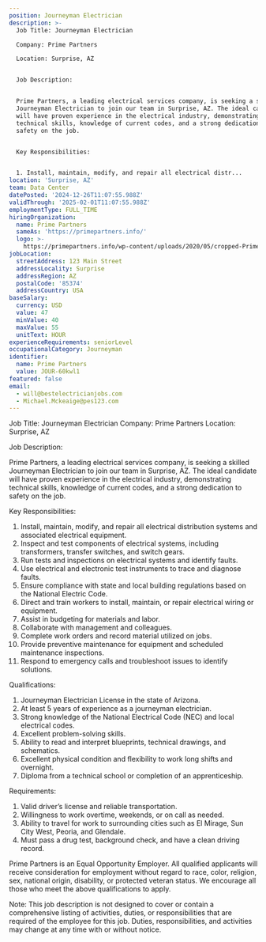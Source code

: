 ```yaml
---
position: Journeyman Electrician
description: >-
  Job Title: Journeyman Electrician

  Company: Prime Partners

  Location: Surprise, AZ


  Job Description:


  Prime Partners, a leading electrical services company, is seeking a skilled
  Journeyman Electrician to join our team in Surprise, AZ. The ideal candidate
  will have proven experience in the electrical industry, demonstrating
  technical skills, knowledge of current codes, and a strong dedication to
  safety on the job.


  Key Responsibilities:


  1. Install, maintain, modify, and repair all electrical distr...
location: 'Surprise, AZ'
team: Data Center
datePosted: '2024-12-26T11:07:55.988Z'
validThrough: '2025-02-01T11:07:55.988Z'
employmentType: FULL_TIME
hiringOrganization:
  name: Prime Partners
  sameAs: 'https://primepartners.info/'
  logo: >-
    https://primepartners.info/wp-content/uploads/2020/05/cropped-Prime-Partners-Logo-NO-BG-1-1.png
jobLocation:
  streetAddress: 123 Main Street
  addressLocality: Surprise
  addressRegion: AZ
  postalCode: '85374'
  addressCountry: USA
baseSalary:
  currency: USD
  value: 47
  minValue: 40
  maxValue: 55
  unitText: HOUR
experienceRequirements: seniorLevel
occupationalCategory: Journeyman
identifier:
  name: Prime Partners
  value: JOUR-60kwl1
featured: false
email:
  - will@bestelectricianjobs.com
  - Michael.Mckeaige@pes123.com
---
```




Job Title: Journeyman Electrician
Company: Prime Partners
Location: Surprise, AZ

Job Description:

Prime Partners, a leading electrical services company, is seeking a skilled Journeyman Electrician to join our team in Surprise, AZ. The ideal candidate will have proven experience in the electrical industry, demonstrating technical skills, knowledge of current codes, and a strong dedication to safety on the job.

Key Responsibilities:

1. Install, maintain, modify, and repair all electrical distribution systems and associated electrical equipment.
2. Inspect and test components of electrical systems, including transformers, transfer switches, and switch gears.
3. Run tests and inspections on electrical systems and identify faults.
4. Use electrical and electronic test instruments to trace and diagnose faults.
5. Ensure compliance with state and local building regulations based on the National Electric Code.
6. Direct and train workers to install, maintain, or repair electrical wiring or equipment.
7. Assist in budgeting for materials and labor.
8. Collaborate with management and colleagues.
9. Complete work orders and record material utilized on jobs.
10. Provide preventive maintenance for equipment and scheduled maintenance inspections.
11. Respond to emergency calls and troubleshoot issues to identify solutions.

Qualifications:

1. Journeyman Electrician License in the state of Arizona.
2. At least 5 years of experience as a journeyman electrician.
3. Strong knowledge of the National Electrical Code (NEC) and local electrical codes.
4. Excellent problem-solving skills.
5. Ability to read and interpret blueprints, technical drawings, and schematics.
6. Excellent physical condition and flexibility to work long shifts and overnight.
7. Diploma from a technical school or completion of an apprenticeship.

Requirements:

1. Valid driver’s license and reliable transportation.
2. Willingness to work overtime, weekends, or on call as needed.
3. Ability to travel for work to surrounding cities such as El Mirage, Sun City West, Peoria, and Glendale.
4. Must pass a drug test, background check, and have a clean driving record.

Prime Partners is an Equal Opportunity Employer. All qualified applicants will receive consideration for employment without regard to race, color, religion, sex, national origin, disability, or protected veteran status. We encourage all those who meet the above qualifications to apply.

Note: This job description is not designed to cover or contain a comprehensive listing of activities, duties, or responsibilities that are required of the employee for this job. Duties, responsibilities, and activities may change at any time with or without notice.
